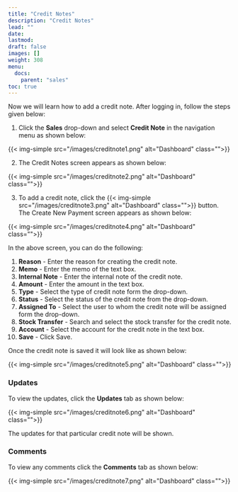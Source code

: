 ```yaml
---
title: "Credit Notes"
description: "Credit Notes"
lead: ""
date:
lastmod:
draft: false
images: []
weight: 308
menu:
  docs:
    parent: "sales"
toc: true
---
```


Now we will learn how to add a credit note. After logging in, follow the steps given below:

1.	Click the **Sales** drop-down and select **Credit Note** in the navigation menu as shown below:

 {{< img-simple src="/images/creditnote1.png"  alt="Dashboard" class="">}}

2.	The Credit Notes screen appears as shown below:

 {{< img-simple src="/images/creditnote2.png"  alt="Dashboard" class="">}}

3.	To add a credit note, click the  {{< img-simple src="/images/creditnote3.png"  alt="Dashboard" class="">}} button. The Create New Payment screen appears as shown below:

{{< img-simple src="/images/creditnote4.png"  alt="Dashboard" class="">}}

In the above screen, you can do the following:
1. **Reason** - Enter the reason for creating the credit note.
2. **Memo** - Enter the memo of the text box.
3. **Internal Note** - Enter the internal note of the credit note.
4. **Amount** - Enter the amount in the text box.
5. **Type** - Select the type of credit note form the drop-down.
6. **Status** - Select the status of the credit note from the drop-down.
7. **Assigned To** - Select the user to whom the credit note will be assigned form the drop-down.
8. **Stock Transfer** - Search and select the stock transfer for the credit note.
9. **Account** - Select the account for the credit note in the text box.
10.	**Save** - Click Save.

Once the credit note is saved it will look like as shown below:

{{< img-simple src="/images/creditnote5.png"  alt="Dashboard" class="">}}

### Updates

To view the updates, click the **Updates** tab as shown below:

{{< img-simple src="/images/creditnote6.png"  alt="Dashboard" class="">}}

The updates for that particular credit note will be shown.

### Comments

To view any comments click the **Comments** tab as shown below:

{{< img-simple src="/images/creditnote7.png"  alt="Dashboard" class="">}}
